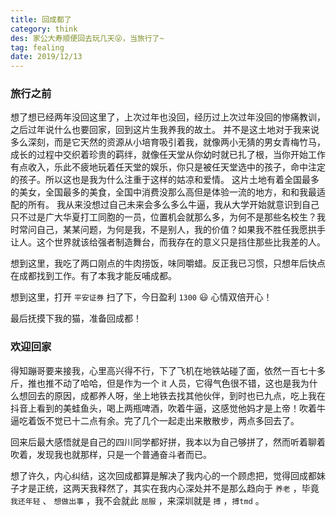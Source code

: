 ```yaml
---
title: 回成都了
category: think
des: 家公大寿顺便回去玩几天😜，当旅行了~
tag: fealing
date: 2019/12/13
---
```


### 旅行之前

想了想已经两年没回这里了，上次过年也没回，经历过上次过年没回的惨痛教训，之后过年说什么也要回家，回到这片生我养我的故土。
并不是这土地对于我来说多么深刻，而是它天然的资源从小培育吸引着我，就像两小无猜的男女青梅竹马，成长的过程中交织着珍贵的羁绊，就像任天堂从你幼时就已扎了根，当你开始工作有点收入，乐此不疲地玩着任天堂的娱乐，你只是被任天堂选中的孩子，命中注定的孩子。所以这也是我为什么注重于这样的姑凉和爱情。
这片土地有着全国最多的美女，全国最多的美食，全国中消费没那么高但是体验一流的地方，和和我最适配的所有。
我从来没想过自己未来会多么多么牛逼，我从大学开始就意识到自己只不过是广大华夏打工同胞的一员，位置机会就那么多，为何不是那些名校生？我时常问自己，某某问题，为何是我，不是别人，我的价值？如果我不胜任我愿拱手让人。这个世界就该给强者制造舞台，而我存在的意义只是挡住那些比我差的人。

想到这里，我吃了两口刚点的牛肉捞饭，味同嚼蜡。反正我已习惯，只想年后快点在成都找到工作。有了本我才能反哺成都。

想到这里，打开 `平安证券` 扫了下，今日盈利 `1300` 😃 心情双倍开心！

最后抚摸下我的猫，准备回成都！

### 欢迎回家

得知蹦哥要来接我，心里高兴得不行，下了飞机在地铁站碰了面，依然一百七十多斤，推也推不动了哈哈，但是作为一个 it 人员，它得气色很不错，这也是我为什么想回去的原因，成都养人呀，坐上地铁去找其他伙伴，到时也已九点，吃上我在抖音上看到的美蛙鱼头，喝上两瓶啤酒，吹着牛逼，这感觉他妈才是上帝！吹着牛逼吃着饭不觉已十二点有余。完了几个一起走出来散散步，两点多回去了。

回来后最大感悟就是自己的四川同学都好拼，我本以为自己够拼了，然而听着聊着吹着，发现我也就那样，只是一个普通奋斗者而已。

想了许久，内心纠结，这次回成都算是解决了我内心的一个顾虑把，觉得回成都妹子才是正统，这两天我释然了，其实在我内心深处并不是那么趋向于 `养老` ，毕竟 `我还年轻` 、 `想做出事` ，我不会就此 `屈服` ，来深圳就是 `搏` ，`搏tmd` 。
